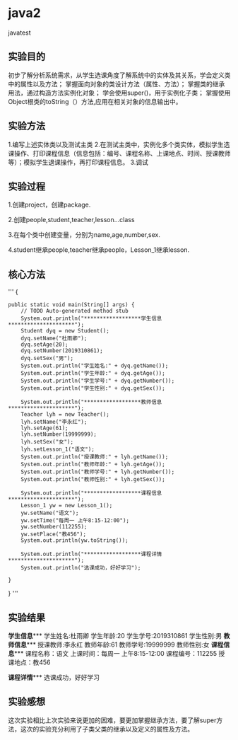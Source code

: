 # java2
javatest

## 实验目的
初步了解分析系统需求，从学生选课角度了解系统中的实体及其关系，学会定义类中的属性以及方法；
掌握面向对象的类设计方法（属性、方法）；
掌握类的继承用法，通过构造方法实例化对象；
学会使用super()，用于实例化子类；
掌握使用Object根类的toString（）方法,应用在相关对象的信息输出中。


## 实验方法
1.编写上述实体类以及测试主类
2.在测试主类中，实例化多个类实体，模拟学生选课操作、打印课程信息（信息包括：编号、课程名称、上课地点、时间、授课教师 等）；模拟学生退课操作，再打印课程信息。
3.调试

## 实验过程
1.创建project，创建package.

2.创建people,student,teacher,lesson...class

3.在每个类中创建变量，分别为name,age,number,sex.

4.student继承people,teacher继承people，Lesson_1继承lesson.


## 核心方法
'''
  {

	public static void main(String[] args) {
		// TODO Auto-generated method stub
		System.out.println("******************学生信息*********************");
        Student dyq = new Student();
        dyq.setName("杜雨卿");
        dyq.setAge(20);
        dyq.setNumber(2019310861);
        dyq.setSex("男");
        System.out.println("学生姓名:" + dyq.getName());
        System.out.println("学生年龄:" + dyq.getAge());
        System.out.println("学生学号:" + dyq.getNumber());
        System.out.println("学生性别:" + dyq.getSex());

        System.out.println("******************教师信息*********************");
        Teacher lyh = new Teacher();
        lyh.setName("李永红");
        lyh.setAge(61);
        lyh.setNumber(19999999);
        lyh.setSex("女");
        lyh.setLesson_1("语文");
        System.out.println("授课教师:" + lyh.getName());
        System.out.println("教师年龄:" + lyh.getAge());
        System.out.println("教师学号:" + lyh.getNumber());
        System.out.println("教师性别:" + lyh.getSex());

        System.out.println("******************课程信息*********************");
        Lesson_1 yw = new Lesson_1();
        yw.setName("语文");
        yw.setTime("每周一 上午8:15-12:00");
        yw.setNumber(112255);
        yw.setPlace("教456");
        System.out.println(yw.toString());

        System.out.println("******************课程详情*********************");
        System.out.println("选课成功，好好学习");

    }

}
'''

## 实验结果
******************学生信息*********************
学生姓名:杜雨卿
学生年龄:20
学生学号:2019310861
学生性别:男
******************教师信息*********************
授课教师:李永红
教师年龄:61
教师学号:19999999
教师性别:女
******************课程信息*********************
课程名称：语文
上课时间：每周一 上午8:15-12:00
课程编号：112255
授课地点：教456

******************课程详情*********************
选课成功，好好学习


## 实验感想
这次实验相比上次实验来说更加的困难，要更加掌握继承方法，要了解super方法，这次的实验充分利用了子类父类的继承以及定义的属性及方法。

